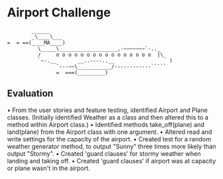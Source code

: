 Airport Challenge
=================

```
        ______
        _\____\___
=  = ==(____MA____)
          \_____\___________________,-~~~~~~~`-.._
          /     o o o o o o o o o o o o o o o o  |\_
          `~-.__       __..----..__                  )
                `---~~\___________/------------`````
                =  ===(_________)

```

Evaluation
---------
• From the user stories and feature testing, identified Airport and Plane classes. (Initially identified Weather as a class and then altered this to a method within Airport class.)
• Identified methods take_off(plane) and land(plane) from the Airport class with one argument. 
• Altered read and write settings for the capacity of the airport.
• Created test for a random weather generator method, to output "Sunny" three times more likely than output "Stormy".
• Created 'guard clauses' for stormy weather when landing and taking off.
• Created 'guard clauses' if airport was at capacity or plane wasn't in the airport.

